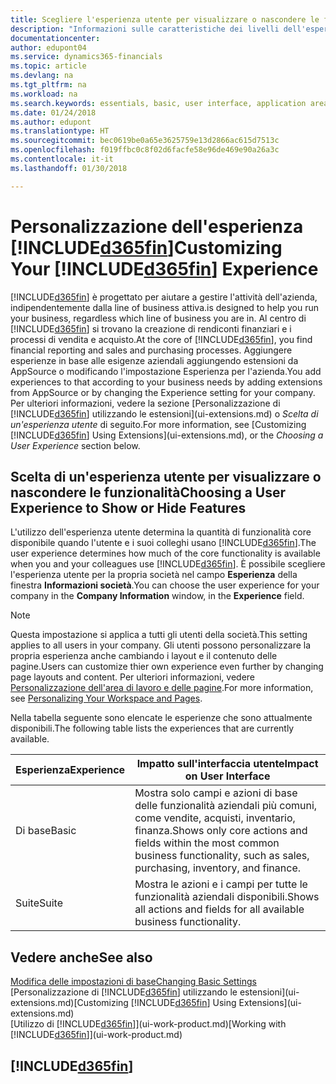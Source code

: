 ```yaml
---
title: Scegliere l'esperienza utente per visualizzare o nascondere le funzioni avanzate | Documenti Microsoft
description: "Informazioni sulle caratteristiche dei livelli dell'esperienza utente Base ed Essentials che hanno effetto su interfaccia utente, aree di applicazione e società."
documentationcenter: 
author: edupont04
ms.service: dynamics365-financials
ms.topic: article
ms.devlang: na
ms.tgt_pltfrm: na
ms.workload: na
ms.search.keywords: essentials, basic, user interface, application area, experience
ms.date: 01/24/2018
ms.author: edupont
ms.translationtype: HT
ms.sourcegitcommit: bec0619be0a65e3625759e13d2866ac615d7513c
ms.openlocfilehash: f019ffbc0c8f02d6facfe58e96de469e90a26a3c
ms.contentlocale: it-it
ms.lasthandoff: 01/30/2018

---
```

# <a name="customizing-your-included365finincludesd365finmdmd-experience"></a><span data-ttu-id="78549-103">Personalizzazione dell'esperienza [!INCLUDE[d365fin](includes/d365fin_md.md)]</span><span class="sxs-lookup"><span data-stu-id="78549-103">Customizing Your [!INCLUDE[d365fin](includes/d365fin_md.md)] Experience</span></span>
[!INCLUDE[d365fin](includes/d365fin_md.md)] <span data-ttu-id="78549-104"> è progettato per aiutare a gestire l'attività dell'azienda, indipendentemente dalla line of business attiva.</span><span class="sxs-lookup"><span data-stu-id="78549-104">is designed to help you run your business, regardless which line of business you are in.</span></span> <span data-ttu-id="78549-105">Al centro di [!INCLUDE[d365fin](includes/d365fin_md.md)] si trovano la creazione di rendiconti finanziari e i processi di vendita e acquisto.</span><span class="sxs-lookup"><span data-stu-id="78549-105">At the core of [!INCLUDE[d365fin](includes/d365fin_md.md)], you find financial reporting and sales and purchasing processes.</span></span> <span data-ttu-id="78549-106">Aggiungere esperienze in base alle esigenze aziendali aggiungendo estensioni da AppSource o modificando l'impostazione Esperienza per l'azienda.</span><span class="sxs-lookup"><span data-stu-id="78549-106">You add experiences to that according to your business needs by adding extensions from AppSource or by changing the Experience setting for your company.</span></span> <span data-ttu-id="78549-107">Per ulteriori informazioni, vedere la sezione [Personalizzazione di [!INCLUDE[d365fin](includes/d365fin_md.md)] utilizzando le estensioni](ui-extensions.md) o *Scelta di un'esperienza utente* di seguito.</span><span class="sxs-lookup"><span data-stu-id="78549-107">For more information, see [Customizing [!INCLUDE[d365fin](includes/d365fin_md.md)] Using Extensions](ui-extensions.md), or the *Choosing a User Experience* section below.</span></span>

## <a name="choosing-a-user-experience-to-show-or-hide-features"></a><span data-ttu-id="78549-108">Scelta di un'esperienza utente per visualizzare o nascondere le funzionalità</span><span class="sxs-lookup"><span data-stu-id="78549-108">Choosing a User Experience to Show or Hide Features</span></span>
<span data-ttu-id="78549-109">L'utilizzo dell'esperienza utente determina la quantità di funzionalità core disponibile quando l'utente e i suoi colleghi usano [!INCLUDE[d365fin](includes/d365fin_md.md)].</span><span class="sxs-lookup"><span data-stu-id="78549-109">The user experience determines how much of the core functionality is available when you and your colleagues use [!INCLUDE[d365fin](includes/d365fin_md.md)].</span></span> <span data-ttu-id="78549-110">È possibile scegliere l'esperienza utente per la propria società nel campo **Esperienza** della finestra **Informazioni società**.</span><span class="sxs-lookup"><span data-stu-id="78549-110">You can choose the user experience for your company in the **Company Information** window, in the **Experience** field.</span></span>
  
> [!NOTE]  
> <span data-ttu-id="78549-111">Questa impostazione si applica a tutti gli utenti della società.</span><span class="sxs-lookup"><span data-stu-id="78549-111">This setting applies to all users in your company.</span></span> <span data-ttu-id="78549-112">Gli utenti possono personalizzare la propria esperienza anche cambiando i layout e il contenuto delle pagine.</span><span class="sxs-lookup"><span data-stu-id="78549-112">Users can customize thier own experience even further by changing page layouts and content.</span></span> <span data-ttu-id="78549-113">Per ulteriori informazioni, vedere [Personalizzazione dell'area di lavoro e delle pagine](ui-personalization-user.md).</span><span class="sxs-lookup"><span data-stu-id="78549-113">For more information, see [Personalizing Your Workspace and Pages](ui-personalization-user.md).</span></span>  
  
<span data-ttu-id="78549-114">Nella tabella seguente sono elencate le esperienze che sono attualmente disponibili.</span><span class="sxs-lookup"><span data-stu-id="78549-114">The following table lists the experiences that are currently available.</span></span>

| <span data-ttu-id="78549-115">Esperienza</span><span class="sxs-lookup"><span data-stu-id="78549-115">Experience</span></span> | <span data-ttu-id="78549-116">Impatto sull'interfaccia utente</span><span class="sxs-lookup"><span data-stu-id="78549-116">Impact on User Interface</span></span> |
| --- | --- |
| <span data-ttu-id="78549-117">Di base</span><span class="sxs-lookup"><span data-stu-id="78549-117">Basic</span></span> |<span data-ttu-id="78549-118">Mostra solo campi e azioni di base delle funzionalità aziendali più comuni, come vendite, acquisti, inventario, finanza.</span><span class="sxs-lookup"><span data-stu-id="78549-118">Shows only core actions and fields within the most common business functionality, such as sales, purchasing, inventory, and finance.</span></span> |
| <span data-ttu-id="78549-119">Suite</span><span class="sxs-lookup"><span data-stu-id="78549-119">Suite</span></span> |<span data-ttu-id="78549-120">Mostra le azioni e i campi per tutte le funzionalità aziendali disponibili.</span><span class="sxs-lookup"><span data-stu-id="78549-120">Shows all actions and fields for all available business functionality.</span></span>|

## <a name="see-also"></a><span data-ttu-id="78549-121">Vedere anche</span><span class="sxs-lookup"><span data-stu-id="78549-121">See also</span></span>
[<span data-ttu-id="78549-122">Modifica delle impostazioni di base</span><span class="sxs-lookup"><span data-stu-id="78549-122">Changing Basic Settings</span></span>](ui-change-basic-settings.md)  
<span data-ttu-id="78549-123">[Personalizzazione di [!INCLUDE[d365fin](includes/d365fin_md.md)] utilizzando le estensioni](ui-extensions.md)</span><span class="sxs-lookup"><span data-stu-id="78549-123">[Customizing [!INCLUDE[d365fin](includes/d365fin_md.md)] Using Extensions](ui-extensions.md)</span></span>  
<span data-ttu-id="78549-124">[Utilizzo di [!INCLUDE[d365fin](includes/d365fin_md.md)]](ui-work-product.md)</span><span class="sxs-lookup"><span data-stu-id="78549-124">[Working with [!INCLUDE[d365fin](includes/d365fin_md.md)]](ui-work-product.md)</span></span>

## [!INCLUDE[d365fin](includes/free_trial_md.md)]

